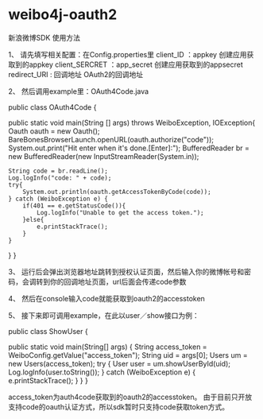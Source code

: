 # weibo4j-oauth2
新浪微博SDK
使用方法

1、 请先填写相关配置：在Config.properties里 client_ID ：appkey 创建应用获取到的appkey client_SERCRET ：app_secret 创建应用获取到的appsecret redirect_URI : 回调地址 OAuth2的回调地址

2、 然后调用example里：OAuth4Code.java

public class OAuth4Code {

public static void main(String [] args) throws WeiboException, IOException{
	Oauth oauth = new Oauth();
	BareBonesBrowserLaunch.openURL(oauth.authorize("code"));
	System.out.print("Hit enter when it's done.[Enter]:");
	BufferedReader br = new BufferedReader(new InputStreamReader(System.in));

	String code = br.readLine();
	Log.logInfo("code: " + code);
	try{
		System.out.println(oauth.getAccessTokenByCode(code));
	} catch (WeiboException e) {
		if(401 == e.getStatusCode()){
			Log.logInfo("Unable to get the access token.");
		}else{
			e.printStackTrace();
		}
	}
}
}

3、 运行后会弹出浏览器地址跳转到授权认证页面，然后输入你的微博帐号和密码，会调转到你的回调地址页面，url后面会传递code参数

4、 然后在console输入code就能获取到oauth2的accesstoken

5、 接下来即可调用example，在此以user／show接口为例：

public class ShowUser {

public static void main(String[] args) {
	String access_token = WeiboConfig.getValue("access_token");
	String uid = args[0];
	Users um = new Users(access_token);
	try {
		User user = um.showUserById(uid);
		Log.logInfo(user.toString());
	} catch (WeiboException e) {
		e.printStackTrace();
	}
}
}

access_token为auth4code获取到的oauth2的accesstoken。 由于目前只开放支持code的oauth认证方式，所以sdk暂时只支持code获取token方式。
